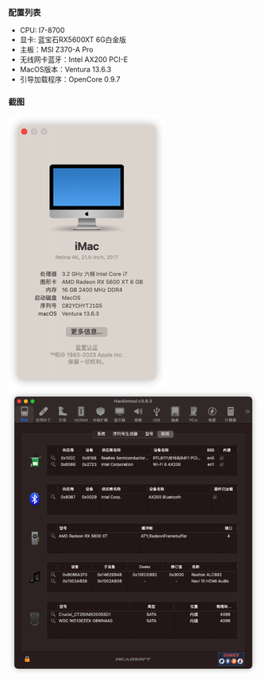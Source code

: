 ### 配置列表
* CPU: I7-8700
* 显卡: 蓝宝石RX5600XT 6G白金版
* 主板：MSI Z370-A Pro
* 无线网卡蓝牙：Intel AX200 PCI-E
* MacOS版本：Ventura 13.6.3
* 引导加载程序：OpenCore 0.9.7

### 截图
![关于本机](screenshot/mac_info.png)
![关于本机](screenshot/mac_info2.png)